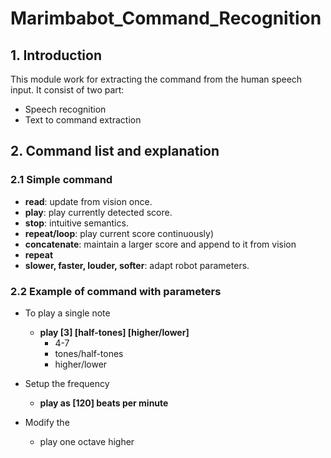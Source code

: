 # Marimbabot_Command_Recognition

## 1. Introduction

This module work for extracting the command from the human speech input. It consist of two part:

-   Speech recognition
-   Text to command extraction



## 2. Command list and explanation

### 2.1 Simple command 

-   **read**: update from vision once.
-   **play**: play currently detected score.
-   **stop**: intuitive semantics.
-   **repeat/loop**: play current score continuously)
-   **concatenate**: maintain a larger score and append to it from vision
-   **repeat**
-   **slower, faster, louder, softer**: adapt robot parameters.

### 2.2 Example of command with parameters

-   To play a single note 
    -   **play [3] [half-tones] [higher/lower]**
        -   4-7
        -   tones/half-tones
        -   higher/lower

-   Setup the frequency
    -   **play as [120] beats per minute**

-   Modify the 
    -   play one octave higher






 